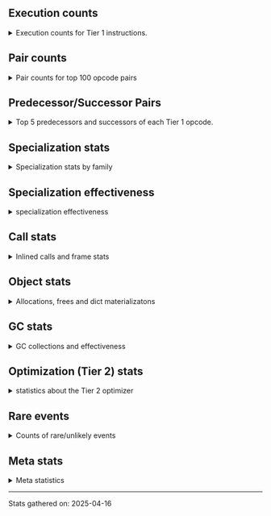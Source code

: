 ## Execution counts

<details>
<summary> Execution counts for Tier 1 instructions. </summary>


The "miss ratio" column shows the percentage of times the instruction
executed that it deoptimized. When this happens, the base unspecialized
instruction is not counted.

<table>
<thead>
<tr>
<th align="left">Name</th>
<th align="right">Base Count</th>
<th align="right">Head Count</th>
<th align="right">Change</th>
</tr>
</thead>
<tbody>
<tr>
<td align="left">CALL</td>
<td align="right">4,516</td>
<td align="right">15,762</td>
<td align="right">249.0%</td>
</tr>
<tr>
<td align="left">EXIT_INIT_CHECK</td>
<td align="right">55,859</td>
<td align="right">511</td>
<td align="right">-99.1%</td>
</tr>
<tr>
<td align="left">PUSH_NULL</td>
<td align="right">7,169,685</td>
<td align="right">1,356,007</td>
<td align="right">-81.1%</td>
</tr>
<tr>
<td align="left">BINARY_OP_SUBTRACT_FLOAT</td>
<td align="right">496,449</td>
<td align="right">282,602</td>
<td align="right">-43.1%</td>
</tr>
<tr>
<td align="left">BINARY_OP_EXTEND</td>
<td align="right">6,901,144</td>
<td align="right">3,977,504</td>
<td align="right">-42.4%</td>
</tr>
<tr>
<td align="left">TO_BOOL_INT</td>
<td align="right">5,059,368</td>
<td align="right">2,920,796</td>
<td align="right">-42.3%</td>
</tr>
<tr>
<td align="left">TO_BOOL_LIST</td>
<td align="right">1,013,918</td>
<td align="right">586,209</td>
<td align="right">-42.2%</td>
</tr>
<tr>
<td align="left">LOAD_SUPER_ATTR_METHOD</td>
<td align="right">1,860,670</td>
<td align="right">1,076,536</td>
<td align="right">-42.1%</td>
</tr>
<tr>
<td align="left">CALL_ISINSTANCE</td>
<td align="right">1,190,218</td>
<td align="right">691,219</td>
<td align="right">-41.9%</td>
</tr>
<tr>
<td align="left">UNARY_INVERT</td>
<td align="right">1,534,674</td>
<td align="right">893,099</td>
<td align="right">-41.8%</td>
</tr>
<tr>
<td align="left">LIST_EXTEND</td>
<td align="right">341,517</td>
<td align="right">198,971</td>
<td align="right">-41.7%</td>
</tr>
<tr>
<td align="left">COPY_FREE_VARS</td>
<td align="right">1,888,916</td>
<td align="right">1,104,782</td>
<td align="right">-41.5%</td>
</tr>
<tr>
<td align="left">BUILD_LIST</td>
<td align="right">1,731,820</td>
<td align="right">1,018,989</td>
<td align="right">-41.2%</td>
</tr>
<tr>
<td align="left">LOAD_ATTR_NONDESCRIPTOR_WITH_VALUES</td>
<td align="right">1,560,768</td>
<td align="right">919,193</td>
<td align="right">-41.1%</td>
</tr>
<tr>
<td align="left">JUMP_FORWARD</td>
<td align="right">1,749,119</td>
<td align="right">1,035,850</td>
<td align="right">-40.8%</td>
</tr>
<tr>
<td align="left">BINARY_OP_SUBSCR_LIST_INT</td>
<td align="right">349,830</td>
<td align="right">207,284</td>
<td align="right">-40.7%</td>
</tr>
<tr>
<td align="left">LOAD_DEREF</td>
<td align="right">1,926,733</td>
<td align="right">1,142,599</td>
<td align="right">-40.7%</td>
</tr>
<tr>
<td align="left">LOAD_FAST_LOAD_FAST</td>
<td align="right">1,819,583</td>
<td align="right">2,549,645</td>
<td align="right">40.1%</td>
</tr>
<tr>
<td align="left">COMPARE_OP</td>
<td align="right">552,468</td>
<td align="right">335,878</td>
<td align="right">-39.2%</td>
</tr>
<tr>
<td align="left">LOAD_ATTR_PROPERTY</td>
<td align="right">727,574</td>
<td align="right">442,443</td>
<td align="right">-39.2%</td>
</tr>
<tr>
<td align="left">LOAD_FAST_AND_CLEAR</td>
<td align="right">546,351</td>
<td align="right">332,502</td>
<td align="right">-39.1%</td>
</tr>
<tr>
<td align="left">IMPORT_FROM</td>
<td align="right">364,928</td>
<td align="right">222,354</td>
<td align="right">-39.1%</td>
</tr>
<tr>
<td align="left">IMPORT_NAME</td>
<td align="right">365,248</td>
<td align="right">222,674</td>
<td align="right">-39.0%</td>
</tr>
<tr>
<td align="left">BINARY_OP_ADD_FLOAT</td>
<td align="right">185,418</td>
<td align="right">113,248</td>
<td align="right">-38.9%</td>
</tr>
<tr>
<td align="left">FOR_ITER_RANGE</td>
<td align="right">550,703</td>
<td align="right">336,882</td>
<td align="right">-38.8%</td>
</tr>
<tr>
<td align="left">CALL_LIST_APPEND</td>
<td align="right">192,422</td>
<td align="right">121,134</td>
<td align="right">-37.0%</td>
</tr>
<tr>
<td align="left">LIST_APPEND</td>
<td align="right">578,760</td>
<td align="right">364,896</td>
<td align="right">-37.0%</td>
</tr>
<tr>
<td align="left">CALL_BOUND_METHOD_GENERAL</td>
<td align="right">206,937</td>
<td align="right">131,302</td>
<td align="right">-36.5%</td>
</tr>
<tr>
<td align="left">LOAD_ATTR_METHOD_WITH_VALUES</td>
<td align="right">7,940,647</td>
<td align="right">5,088,744</td>
<td align="right">-35.9%</td>
</tr>
<tr>
<td align="left">LOAD_FAST</td>
<td align="right">9,441,209</td>
<td align="right">6,054,859</td>
<td align="right">-35.9%</td>
</tr>
<tr>
<td align="left">LOAD_ATTR</td>
<td align="right">8,606,099</td>
<td align="right">5,540,194</td>
<td align="right">-35.6%</td>
</tr>
<tr>
<td align="left">CALL_KW_PY</td>
<td align="right">201,010</td>
<td align="right">129,737</td>
<td align="right">-35.5%</td>
</tr>
<tr>
<td align="left">UNARY_NOT</td>
<td align="right">203,509</td>
<td align="right">132,253</td>
<td align="right">-35.0%</td>
</tr>
<tr>
<td align="left">CALL_METHOD_DESCRIPTOR_FAST</td>
<td align="right">2,260,911</td>
<td align="right">1,476,945</td>
<td align="right">-34.7%</td>
</tr>
<tr>
<td align="left">CALL_PY_EXACT_ARGS</td>
<td align="right">12,203,070</td>
<td align="right">7,996,104</td>
<td align="right">-34.5%</td>
</tr>
<tr>
<td align="left">LOAD_GLOBAL_MODULE</td>
<td align="right">16,060,309</td>
<td align="right">10,571,015</td>
<td align="right">-34.2%</td>
</tr>
<tr>
<td align="left">POP_ITER</td>
<td align="right">2,358,235</td>
<td align="right">1,574,131</td>
<td align="right">-33.2%</td>
</tr>
<tr>
<td align="left">POP_JUMP_IF_FALSE</td>
<td align="right">14,798,162</td>
<td align="right">10,020,401</td>
<td align="right">-32.3%</td>
</tr>
<tr>
<td align="left">LOAD_GLOBAL_BUILTIN</td>
<td align="right">7,532,811</td>
<td align="right">5,108,874</td>
<td align="right">-32.2%</td>
</tr>
<tr>
<td align="left">LOAD_FAST_BORROW</td>
<td align="right">77,459,891</td>
<td align="right">52,901,249</td>
<td align="right">-31.7%</td>
</tr>
<tr>
<td align="left">CONTAINS_OP_DICT</td>
<td align="right">1,590,214</td>
<td align="right">1,091,215</td>
<td align="right">-31.4%</td>
</tr>
<tr>
<td align="left">TO_BOOL_BOOL</td>
<td align="right">4,360,188</td>
<td align="right">3,004,838</td>
<td align="right">-31.1%</td>
</tr>
<tr>
<td align="left">LOAD_ATTR_MODULE</td>
<td align="right">3,464,339</td>
<td align="right">2,395,011</td>
<td align="right">-30.9%</td>
</tr>
<tr>
<td align="left">LOAD_SMALL_INT</td>
<td align="right">4,631,762</td>
<td align="right">3,205,221</td>
<td align="right">-30.8%</td>
</tr>
<tr>
<td align="left">STORE_SUBSCR_DICT</td>
<td align="right">1,651,983</td>
<td align="right">1,153,152</td>
<td align="right">-30.2%</td>
</tr>
<tr>
<td align="left">POP_JUMP_IF_NOT_NONE</td>
<td align="right">4,022,711</td>
<td align="right">2,810,618</td>
<td align="right">-30.1%</td>
</tr>
<tr>
<td align="left">STORE_ATTR_INSTANCE_VALUE</td>
<td align="right">4,796,817</td>
<td align="right">3,371,139</td>
<td align="right">-29.7%</td>
</tr>
<tr>
<td align="left">GET_ITER</td>
<td align="right">3,152,164</td>
<td align="right">2,225,499</td>
<td align="right">-29.4%</td>
</tr>
<tr>
<td align="left">CALL_BUILTIN_CLASS</td>
<td align="right">1,483,293</td>
<td align="right">1,055,610</td>
<td align="right">-28.8%</td>
</tr>
<tr>
<td align="left">POP_JUMP_IF_TRUE</td>
<td align="right">2,761,078</td>
<td align="right">1,976,351</td>
<td align="right">-28.4%</td>
</tr>
<tr>
<td align="left">CALL_PY_GENERAL</td>
<td align="right">3,545,550</td>
<td align="right">2,547,320</td>
<td align="right">-28.2%</td>
</tr>
<tr>
<td align="left">RETURN_VALUE</td>
<td align="right">25,248,601</td>
<td align="right">18,348,554</td>
<td align="right">-27.3%</td>
</tr>
<tr>
<td align="left">COMPARE_OP_INT</td>
<td align="right">3,179,857</td>
<td align="right">2,323,826</td>
<td align="right">-26.9%</td>
</tr>
<tr>
<td align="left">CALL_NON_PY_GENERAL</td>
<td align="right">8,627,809</td>
<td align="right">6,345,270</td>
<td align="right">-26.5%</td>
</tr>
<tr>
<td align="left">LOAD_FAST_BORROW_LOAD_FAST_BORROW</td>
<td align="right">11,660,584</td>
<td align="right">8,646,678</td>
<td align="right">-25.8%</td>
</tr>
<tr>
<td align="left">CALL_BUILTIN_FAST</td>
<td align="right">834,252</td>
<td align="right">620,378</td>
<td align="right">-25.6%</td>
</tr>
<tr>
<td align="left">SWAP</td>
<td align="right">6,284,025</td>
<td align="right">4,715,776</td>
<td align="right">-25.0%</td>
</tr>
<tr>
<td align="left">LOAD_CONST_IMMORTAL</td>
<td align="right">15,867,478</td>
<td align="right">11,944,845</td>
<td align="right">-24.7%</td>
</tr>
<tr>
<td align="left">STORE_FAST</td>
<td align="right">25,731,769</td>
<td align="right">19,813,476</td>
<td align="right">-23.0%</td>
</tr>
<tr>
<td align="left">LOAD_FAST_CHECK</td>
<td align="right">931,313</td>
<td align="right">717,453</td>
<td align="right">-23.0%</td>
</tr>
<tr>
<td align="left">NOP</td>
<td align="right">9,109,273</td>
<td align="right">7,041,035</td>
<td align="right">-22.7%</td>
</tr>
<tr>
<td align="left">RESUME_CHECK</td>
<td align="right">30,264,806</td>
<td align="right">23,420,089</td>
<td align="right">-22.6%</td>
</tr>
<tr>
<td align="left">CALL_METHOD_DESCRIPTOR_NOARGS</td>
<td align="right">1,279,643</td>
<td align="right">993,765</td>
<td align="right">-22.3%</td>
</tr>
<tr>
<td align="left">LOAD_CONST_MORTAL</td>
<td align="right">975,045</td>
<td align="right">761,167</td>
<td align="right">-21.9%</td>
</tr>
<tr>
<td align="left">CALL_LEN</td>
<td align="right">327,835</td>
<td align="right">256,533</td>
<td align="right">-21.7%</td>
</tr>
<tr>
<td align="left">LOAD_ATTR_METHOD_NO_DICT</td>
<td align="right">5,432,622</td>
<td align="right">4,289,876</td>
<td align="right">-21.0%</td>
</tr>
<tr>
<td align="left">POP_JUMP_IF_NONE</td>
<td align="right">1,388,819</td>
<td align="right">1,103,646</td>
<td align="right">-20.5%</td>
</tr>
<tr>
<td align="left">POP_TOP</td>
<td align="right">19,201,391</td>
<td align="right">15,349,347</td>
<td align="right">-20.1%</td>
</tr>
<tr>
<td align="left">LOAD_ATTR_INSTANCE_VALUE</td>
<td align="right">19,196,787</td>
<td align="right">15,415,783</td>
<td align="right">-19.7%</td>
</tr>
<tr>
<td align="left">FOR_ITER_LIST</td>
<td align="right">8,248,364</td>
<td align="right">6,751,412</td>
<td align="right">-18.1%</td>
</tr>
<tr>
<td align="left">COPY</td>
<td align="right">7,859,397</td>
<td align="right">6,433,700</td>
<td align="right">-18.1%</td>
</tr>
<tr>
<td align="left">BUILD_MAP</td>
<td align="right">1,603,023</td>
<td align="right">1,317,888</td>
<td align="right">-17.8%</td>
</tr>
<tr>
<td align="left">CALL_BOUND_METHOD_EXACT_ARGS</td>
<td align="right">35,127</td>
<td align="right">28,903</td>
<td align="right">-17.7%</td>
</tr>
<tr>
<td align="left">LOAD_SPECIAL</td>
<td align="right">3,371,088</td>
<td align="right">2,800,792</td>
<td align="right">-16.9%</td>
</tr>
<tr>
<td align="left">BUILD_TUPLE</td>
<td align="right">3,547,875</td>
<td align="right">2,977,588</td>
<td align="right">-16.1%</td>
</tr>
<tr>
<td align="left">INTERPRETER_EXIT</td>
<td align="right">8,212,722</td>
<td align="right">7,095,678</td>
<td align="right">-13.6%</td>
</tr>
<tr>
<td align="left">UNPACK_SEQUENCE_TWO_TUPLE</td>
<td align="right">1,225,269</td>
<td align="right">1,082,693</td>
<td align="right">-11.6%</td>
</tr>
<tr>
<td align="left">TO_BOOL</td>
<td align="right">691,095</td>
<td align="right">619,388</td>
<td align="right">-10.4%</td>
</tr>
<tr>
<td align="left">JUMP_BACKWARD</td>
<td align="right">98</td>
<td align="right">106</td>
<td align="right">8.2%</td>
</tr>
<tr>
<td align="left">JUMP_BACKWARD_NO_JIT</td>
<td align="right">13,964,440</td>
<td align="right">12,966,382</td>
<td align="right">-7.1%</td>
</tr>
<tr>
<td align="left">COMPARE_OP_STR</td>
<td align="right">1,080,062</td>
<td align="right">1,008,789</td>
<td align="right">-6.6%</td>
</tr>
<tr>
<td align="left">JUMP_BACKWARD_NO_INTERRUPT</td>
<td align="right">5,120</td>
<td align="right">4,876</td>
<td align="right">-4.8%</td>
</tr>
<tr>
<td align="left">STORE_FAST_STORE_FAST</td>
<td align="right">3,317,374</td>
<td align="right">3,174,798</td>
<td align="right">-4.3%</td>
</tr>
<tr>
<td align="left">RESUME</td>
<td align="right">449</td>
<td align="right">467</td>
<td align="right">4.0%</td>
</tr>
<tr>
<td align="left">TO_BOOL_ALWAYS_TRUE</td>
<td align="right">358</td>
<td align="right">349</td>
<td align="right">-2.5%</td>
</tr>
<tr>
<td align="left">CHECK_EXC_MATCH</td>
<td align="right">13,517</td>
<td align="right">13,274</td>
<td align="right">-1.8%</td>
</tr>
<tr>
<td align="left">CALL_ALLOC_AND_ENTER_INIT</td>
<td align="right">55,863</td>
<td align="right">56,841</td>
<td align="right">1.8%</td>
</tr>
<tr>
<td align="left">LOAD_CONST</td>
<td align="right">1,562</td>
<td align="right">1,588</td>
<td align="right">1.7%</td>
</tr>
<tr>
<td align="left">POP_EXCEPT</td>
<td align="right">17,740</td>
<td align="right">17,497</td>
<td align="right">-1.4%</td>
</tr>
<tr>
<td align="left">PUSH_EXC_INFO</td>
<td align="right">17,740</td>
<td align="right">17,497</td>
<td align="right">-1.4%</td>
</tr>
<tr>
<td align="left">BINARY_OP_SUBTRACT_INT</td>
<td align="right">102,457</td>
<td align="right">102,183</td>
<td align="right">-0.3%</td>
</tr>
<tr>
<td align="left">LOAD_GLOBAL</td>
<td align="right">3,208</td>
<td align="right">3,212</td>
<td align="right">0.1%</td>
</tr>
<tr>
<td align="left">CALL_METHOD_DESCRIPTOR_O</td>
<td align="right">604,639</td>
<td align="right">604,114</td>
<td align="right">-0.1%</td>
</tr>
<tr>
<td align="left">LOAD_ATTR_METHOD_LAZY_DICT</td>
<td align="right">97,396</td>
<td align="right">97,336</td>
<td align="right">-0.1%</td>
</tr>
<tr>
<td align="left">BINARY_OP</td>
<td align="right">516,712</td>
<td align="right">516,462</td>
<td align="right">-0.0%</td>
</tr>
<tr>
<td align="left">STORE_SUBSCR</td>
<td align="right">21,462</td>
<td align="right">21,468</td>
<td align="right">0.0%</td>
</tr>
<tr>
<td align="left">IS_OP</td>
<td align="right">34,050</td>
<td align="right">34,045</td>
<td align="right">-0.0%</td>
</tr>
<tr>
<td align="left">STORE_ATTR</td>
<td align="right">81,667</td>
<td align="right">81,673</td>
<td align="right">0.0%</td>
</tr>
<tr>
<td align="left">CALL_BUILTIN_FAST_WITH_KEYWORDS</td>
<td align="right">928,825</td>
<td align="right">928,780</td>
<td align="right">-0.0%</td>
</tr>
<tr>
<td align="left">TO_BOOL_NONE</td>
<td align="right">191,023</td>
<td align="right">191,018</td>
<td align="right">-0.0%</td>
</tr>
<tr>
<td align="left">UNPACK_SEQUENCE_TUPLE</td>
<td align="right">857,678</td>
<td align="right">857,663</td>
<td align="right">-0.0%</td>
</tr>
<tr>
<td align="left">CALL_FUNCTION_EX</td>
<td align="right">1,818,703</td>
<td align="right">1,818,690</td>
<td align="right">-0.0%</td>
</tr>
<tr>
<td align="left">BINARY_OP_ADD_INT</td>
<td align="right">856,263</td>
<td align="right">856,260</td>
<td align="right">-0.0%</td>
</tr>
<tr>
<td align="left">FOR_ITER</td>
<td align="right">940,658</td>
<td align="right">940,657</td>
<td align="right">-0.0%</td>
</tr>
<tr>
<td align="left">YIELD_VALUE</td>
<td align="right">5,068,280</td>
<td align="right">5,068,280</td>
<td align="right">0.0%</td>
</tr>
<tr>
<td align="left">STORE_FAST_LOAD_FAST</td>
<td align="right">4,724,457</td>
<td align="right">4,724,457</td>
<td align="right">0.0%</td>
</tr>
<tr>
<td align="left">FOR_ITER_GEN</td>
<td align="right">4,653,742</td>
<td align="right">4,653,742</td>
<td align="right">0.0%</td>
</tr>
<tr>
<td align="left">DICT_MERGE</td>
<td align="right">462,683</td>
<td align="right">462,683</td>
<td align="right">0.0%</td>
</tr>
<tr>
<td align="left">CALL_TUPLE_1</td>
<td align="right">426,671</td>
<td align="right">426,671</td>
<td align="right">0.0%</td>
</tr>
<tr>
<td align="left">MAKE_CELL</td>
<td align="right">105,140</td>
<td align="right">105,140</td>
<td align="right">0.0%</td>
</tr>
<tr>
<td align="left">STORE_DEREF</td>
<td align="right">105,110</td>
<td align="right">105,110</td>
<td align="right">0.0%</td>
</tr>
<tr>
<td align="left">CALL_BUILTIN_O</td>
<td align="right">87,313</td>
<td align="right">87,313</td>
<td align="right">0.0%</td>
</tr>
<tr>
<td align="left">BINARY_OP_SUBSCR_DICT</td>
<td align="right">84,720</td>
<td align="right">84,720</td>
<td align="right">0.0%</td>
</tr>
<tr>
<td align="left">CALL_KW_NON_PY</td>
<td align="right">77,356</td>
<td align="right">77,356</td>
<td align="right">0.0%</td>
</tr>
<tr>
<td align="left">CALL_METHOD_DESCRIPTOR_FAST_WITH_KEYWORDS</td>
<td align="right">72,425</td>
<td align="right">72,425</td>
<td align="right">0.0%</td>
</tr>
<tr>
<td align="left">BINARY_OP_MULTIPLY_FLOAT</td>
<td align="right">69,638</td>
<td align="right">69,638</td>
<td align="right">0.0%</td>
</tr>
<tr>
<td align="left">BINARY_OP_SUBSCR_STR_INT</td>
<td align="right">69,638</td>
<td align="right">69,638</td>
<td align="right">0.0%</td>
</tr>
<tr>
<td align="left">DELETE_SUBSCR</td>
<td align="right">67,588</td>
<td align="right">67,588</td>
<td align="right">0.0%</td>
</tr>
<tr>
<td align="left">DELETE_ATTR</td>
<td align="right">63,345</td>
<td align="right">63,345</td>
<td align="right">0.0%</td>
</tr>
<tr>
<td align="left">BINARY_OP_SUBSCR_TUPLE_INT</td>
<td align="right">44,010</td>
<td align="right">44,010</td>
<td align="right">0.0%</td>
</tr>
<tr>
<td align="left">MAKE_FUNCTION</td>
<td align="right">42,905</td>
<td align="right">42,905</td>
<td align="right">0.0%</td>
</tr>
<tr>
<td align="left">LOAD_ATTR_CLASS</td>
<td align="right">38,452</td>
<td align="right">38,452</td>
<td align="right">0.0%</td>
</tr>
<tr>
<td align="left">FORMAT_SIMPLE</td>
<td align="right">38,409</td>
<td align="right">38,409</td>
<td align="right">0.0%</td>
</tr>
<tr>
<td align="left">LOAD_ATTR_SLOT</td>
<td align="right">31,252</td>
<td align="right">31,252</td>
<td align="right">0.0%</td>
</tr>
<tr>
<td align="left">BUILD_STRING</td>
<td align="right">29,697</td>
<td align="right">29,697</td>
<td align="right">0.0%</td>
</tr>
<tr>
<td align="left">SET_FUNCTION_ATTRIBUTE</td>
<td align="right">29,557</td>
<td align="right">29,557</td>
<td align="right">0.0%</td>
</tr>
<tr>
<td align="left">LOAD_SUPER_ATTR_ATTR</td>
<td align="right">23,800</td>
<td align="right">23,800</td>
<td align="right">0.0%</td>
</tr>
<tr>
<td align="left">TO_BOOL_STR</td>
<td align="right">21,908</td>
<td align="right">21,908</td>
<td align="right">0.0%</td>
</tr>
<tr>
<td align="left">BINARY_OP_INPLACE_ADD_UNICODE</td>
<td align="right">20,988</td>
<td align="right">20,988</td>
<td align="right">0.0%</td>
</tr>
<tr>
<td align="left">FOR_ITER_TUPLE</td>
<td align="right">17,809</td>
<td align="right">17,809</td>
<td align="right">0.0%</td>
</tr>
<tr>
<td align="left">CONVERT_VALUE</td>
<td align="right">17,404</td>
<td align="right">17,404</td>
<td align="right">0.0%</td>
</tr>
<tr>
<td align="left">BINARY_SLICE</td>
<td align="right">14,139</td>
<td align="right">14,139</td>
<td align="right">0.0%</td>
</tr>
<tr>
<td align="left">RETURN_GENERATOR</td>
<td align="right">12,837</td>
<td align="right">12,837</td>
<td align="right">0.0%</td>
</tr>
<tr>
<td align="left">RERAISE</td>
<td align="right">12,672</td>
<td align="right">12,672</td>
<td align="right">0.0%</td>
</tr>
<tr>
<td align="left">STORE_ATTR_SLOT</td>
<td align="right">10,380</td>
<td align="right">10,380</td>
<td align="right">0.0%</td>
</tr>
<tr>
<td align="left">CALL_STR_1</td>
<td align="right">8,488</td>
<td align="right">8,488</td>
<td align="right">0.0%</td>
</tr>
<tr>
<td align="left">END_FOR</td>
<td align="right">8,446</td>
<td align="right">8,446</td>
<td align="right">0.0%</td>
</tr>
<tr>
<td align="left">RAISE_VARARGS</td>
<td align="right">4,227</td>
<td align="right">4,227</td>
<td align="right">0.0%</td>
</tr>
<tr>
<td align="left">WITH_EXCEPT_START</td>
<td align="right">4,223</td>
<td align="right">4,223</td>
<td align="right">0.0%</td>
</tr>
<tr>
<td align="left">STORE_NAME</td>
<td align="right">783</td>
<td align="right">783</td>
<td align="right">0.0%</td>
</tr>
<tr>
<td align="left">BINARY_OP_ADD_UNICODE</td>
<td align="right">491</td>
<td align="right">491</td>
<td align="right">0.0%</td>
</tr>
<tr>
<td align="left">CONTAINS_OP_SET</td>
<td align="right">391</td>
<td align="right">391</td>
<td align="right">0.0%</td>
</tr>
<tr>
<td align="left">CONTAINS_OP</td>
<td align="right">315</td>
<td align="right">315</td>
<td align="right">0.0%</td>
</tr>
<tr>
<td align="left">LOAD_NAME</td>
<td align="right">207</td>
<td align="right">207</td>
<td align="right">0.0%</td>
</tr>
<tr>
<td align="left">CALL_KW</td>
<td align="right">181</td>
<td align="right">181</td>
<td align="right">0.0%</td>
</tr>
<tr>
<td align="left">CALL_TYPE_1</td>
<td align="right">153</td>
<td align="right">153</td>
<td align="right">0.0%</td>
</tr>
<tr>
<td align="left">UNPACK_SEQUENCE</td>
<td align="right">149</td>
<td align="right">149</td>
<td align="right">0.0%</td>
</tr>
<tr>
<td align="left">EXTENDED_ARG</td>
<td align="right">129</td>
<td align="right">129</td>
<td align="right">0.0%</td>
</tr>
<tr>
<td align="left">DELETE_FAST</td>
<td align="right">128</td>
<td align="right">128</td>
<td align="right">0.0%</td>
</tr>
<tr>
<td align="left">LOAD_SUPER_ATTR</td>
<td align="right">68</td>
<td align="right">68</td>
<td align="right">0.0%</td>
</tr>
<tr>
<td align="left">LOAD_BUILD_CLASS</td>
<td align="right">42</td>
<td align="right">42</td>
<td align="right">0.0%</td>
</tr>
<tr>
<td align="left">LOAD_LOCALS</td>
<td align="right">38</td>
<td align="right">38</td>
<td align="right">0.0%</td>
</tr>
<tr>
<td align="left">COMPARE_OP_FLOAT</td>
<td align="right">27</td>
<td align="right">27</td>
<td align="right">0.0%</td>
</tr>
<tr>
<td align="left">CALL_INTRINSIC_1</td>
<td align="right">15</td>
<td align="right">15</td>
<td align="right">0.0%</td>
</tr>
<tr>
<td align="left">LOAD_ATTR_CLASS_WITH_METACLASS_CHECK</td>
<td align="right">12</td>
<td align="right">12</td>
<td align="right">0.0%</td>
</tr>
<tr>
<td align="left">STORE_GLOBAL</td>
<td align="right">4</td>
<td align="right">4</td>
<td align="right">0.0%</td>
</tr>
<tr>
<td align="left">BINARY_OP_SUBSCR_GETITEM</td>
<td align="right">3</td>
<td align="right">3</td>
<td align="right">0.0%</td>
</tr>
<tr>
<td align="left">BUILD_SET</td>
<td align="right">1</td>
<td align="right">1</td>
<td align="right">0.0%</td>
</tr>
<tr>
<td align="left">MAP_ADD</td>
<td align="right">1</td>
<td align="right">1</td>
<td align="right">0.0%</td>
</tr>
</tbody>
</table>


</details>

## Pair counts

<details>
<summary> Pair counts for top 100 opcode pairs </summary>


Pairs of specialized operations that deoptimize and are then followed by
the corresponding unspecialized instruction are not counted as pairs.

Not included in comparative output.


</details>

## Predecessor/Successor Pairs

<details>
<summary> Top 5 predecessors and successors of each Tier 1 opcode. </summary>


This does not include the unspecialized instructions that occur after a
specialized instruction deoptimizes.

Not included in comparative output.


</details>

## Specialization stats

<details>
<summary> Specialization stats by family </summary>

### BINARY_OP

<details>
<summary> specialization stats for BINARY_OP family </summary>

<table>
<thead>
<tr>
<th align="left">Kind</th>
<th align="right">Base Count</th>
<th align="right">Base Ratio</th>
<th align="right">Head Count</th>
<th align="right">Head Ratio</th>
<th align="right">Change</th>
</tr>
</thead>
<tbody>
<tr>
<td align="left">
miss
<details>
<summary>ⓘ</summary>

Specialized instructions that deopt.
</details>
</td>
<td align="right">218,564</td>
<td align="right">2.2%</td>
<td align="right">122,921</td>
<td align="right">1.9%</td>
<td align="right">-43.8%</td>
</tr>
<tr>
<td align="left">
hit
<details>
<summary>ⓘ</summary>

Specialized instructions that complete.
</details>
</td>
<td align="right">9,312,315</td>
<td align="right">92.7%</td>
<td align="right">5,912,932</td>
<td align="right">90.2%</td>
<td align="right">-36.5%</td>
</tr>
<tr>
<td align="left">
deferred
<details>
<summary>ⓘ</summary>

Lists the number of "deferred" (i.e. not specialized) instructions executed.
</details>
</td>
<td align="right">515,654</td>
<td align="right">5.1%</td>
<td align="right">515,408</td>
<td align="right">7.9%</td>
<td align="right">-0.0%</td>
</tr>
</tbody>
</table>

<table>
<thead>
<tr>
<th align="left">Success</th>
<th align="right">Base Count</th>
<th align="right">Base Ratio</th>
<th align="right">Head Count</th>
<th align="right">Head Ratio</th>
<th align="right">Change</th>
</tr>
</thead>
<tbody>
<tr>
<td align="left">Success</td>
<td align="right">4,383</td>
<td align="right">84.5%</td>
<td align="right">2,580</td>
<td align="right">76.5%</td>
<td align="right">-41.1%</td>
</tr>
<tr>
<td align="left">Failure</td>
<td align="right">801</td>
<td align="right">15.5%</td>
<td align="right">794</td>
<td align="right">23.5%</td>
<td align="right">-0.9%</td>
</tr>
</tbody>
</table>

<table>
<thead>
<tr>
<th align="left">Failure kind</th>
<th align="right">Base Count</th>
<th align="right">Base Ratio</th>
<th align="right">Head Count</th>
<th align="right">Head Ratio</th>
<th align="right">Change</th>
</tr>
</thead>
<tbody>
<tr>
<td align="left">subscr deque</td>
<td align="right">85</td>
<td align="right">10.6%</td>
<td align="right">81</td>
<td align="right">10.2%</td>
<td align="right">-4.7%</td>
</tr>
<tr>
<td align="left">remainder</td>
<td align="right">296</td>
<td align="right">37.0%</td>
<td align="right">293</td>
<td align="right">36.9%</td>
<td align="right">-1.0%</td>
</tr>
<tr>
<td align="left">add different types</td>
<td align="right">187</td>
<td align="right">23.3%</td>
<td align="right">187</td>
<td align="right">23.6%</td>
<td align="right">0.0%</td>
</tr>
<tr>
<td align="left">subscr</td>
<td align="right">164</td>
<td align="right">20.5%</td>
<td align="right">164</td>
<td align="right">20.7%</td>
<td align="right">0.0%</td>
</tr>
<tr>
<td align="left">add other</td>
<td align="right">66</td>
<td align="right">8.2%</td>
<td align="right">66</td>
<td align="right">8.3%</td>
<td align="right">0.0%</td>
</tr>
<tr>
<td align="left">and int</td>
<td align="right">2</td>
<td align="right">0.2%</td>
<td align="right">2</td>
<td align="right">0.3%</td>
<td align="right">0.0%</td>
</tr>
<tr>
<td align="left">subscr list slice</td>
<td align="right">1</td>
<td align="right">0.1%</td>
<td align="right">1</td>
<td align="right">0.1%</td>
<td align="right">0.0%</td>
</tr>
</tbody>
</table>


</details>

### BINARY_SLICE

<details>
<summary> specialization stats for BINARY_SLICE family </summary>

<table>
<thead>
<tr>
<th align="left">Kind</th>
<th align="right">Base Count</th>
<th align="right">Base Ratio</th>
<th align="right">Head Count</th>
<th align="right">Head Ratio</th>
<th align="right">Change</th>
</tr>
</thead>
<tbody>
<tr>
<td align="left">
deferred
<details>
<summary>ⓘ</summary>

Lists the number of "deferred" (i.e. not specialized) instructions executed.
</details>
</td>
<td align="right">14,139</td>
<td align="right">100.0%</td>
<td align="right">14,139</td>
<td align="right">100.0%</td>
<td align="right">0.0%</td>
</tr>
</tbody>
</table>


</details>

### CALL

<details>
<summary> specialization stats for CALL family </summary>

<table>
<thead>
<tr>
<th align="left">Kind</th>
<th align="right">Base Count</th>
<th align="right">Base Ratio</th>
<th align="right">Head Count</th>
<th align="right">Head Ratio</th>
<th align="right">Change</th>
</tr>
</thead>
<tbody>
<tr>
<td align="left">
miss
<details>
<summary>ⓘ</summary>

Specialized instructions that deopt.
</details>
</td>
<td align="right">787</td>
<td align="right">0.0%</td>
<td align="right">85,906</td>
<td align="right">0.6%</td>
<td align="right">10,815.6%</td>
</tr>
<tr>
<td align="left">
deferred
<details>
<summary>ⓘ</summary>

Lists the number of "deferred" (i.e. not specialized) instructions executed.
</details>
</td>
<td align="right">1,925</td>
<td align="right">0.0%</td>
<td align="right">96,686</td>
<td align="right">0.6%</td>
<td align="right">4,922.6%</td>
</tr>
<tr>
<td align="left">
hit
<details>
<summary>ⓘ</summary>

Specialized instructions that complete.
</details>
</td>
<td align="right">22,025,488</td>
<td align="right">100.0%</td>
<td align="right">15,339,522</td>
<td align="right">99.3%</td>
<td align="right">-30.4%</td>
</tr>
</tbody>
</table>

<table>
<thead>
<tr>
<th align="left">Success</th>
<th align="right">Base Count</th>
<th align="right">Base Ratio</th>
<th align="right">Head Count</th>
<th align="right">Head Ratio</th>
<th align="right">Change</th>
</tr>
</thead>
<tbody>
<tr>
<td align="left">Success</td>
<td align="right">3,378</td>
<td align="right">100.0%</td>
<td align="right">4,793</td>
<td align="right">96.2%</td>
<td align="right">41.9%</td>
</tr>
<tr>
<td align="left">Failure</td>
<td align="right">0</td>
<td align="right">0.0%</td>
<td align="right">189</td>
<td align="right">3.8%</td>
<td align="right">189 / 0 !!</td>
</tr>
</tbody>
</table>

<table>
<thead>
<tr>
<th align="left">Failure kind</th>
<th align="right">Base Count</th>
<th align="right">Base Ratio</th>
<th align="right">Head Count</th>
<th align="right">Head Ratio</th>
<th align="right">Change</th>
</tr>
</thead>
<tbody>
<tr>
<td align="left">bound method</td>
<td align="right"></td>
<td align="right"></td>
<td align="right">189</td>
<td align="right">100.0%</td>
<td align="right"></td>
</tr>
</tbody>
</table>


</details>

### CALL_KW

<details>
<summary> specialization stats for CALL_KW family </summary>

<table>
<thead>
<tr>
<th align="left">Kind</th>
<th align="right">Base Count</th>
<th align="right">Base Ratio</th>
<th align="right">Head Count</th>
<th align="right">Head Ratio</th>
<th align="right">Change</th>
</tr>
</thead>
<tbody>
<tr>
<td align="left">
deferred
<details>
<summary>ⓘ</summary>

Lists the number of "deferred" (i.e. not specialized) instructions executed.
</details>
</td>
<td align="right">42</td>
<td align="right">23.2%</td>
<td align="right">42</td>
<td align="right">23.2%</td>
<td align="right">0.0%</td>
</tr>
</tbody>
</table>

<table>
<thead>
<tr>
<th align="left">Success</th>
<th align="right">Base Count</th>
<th align="right">Base Ratio</th>
<th align="right">Head Count</th>
<th align="right">Head Ratio</th>
<th align="right">Change</th>
</tr>
</thead>
<tbody>
<tr>
<td align="left">Success</td>
<td align="right">139</td>
<td align="right">100.0%</td>
<td align="right">139</td>
<td align="right">100.0%</td>
<td align="right">0.0%</td>
</tr>
<tr>
<td align="left">Failure</td>
<td align="right">0</td>
<td align="right">0.0%</td>
<td align="right">0</td>
<td align="right">0.0%</td>
<td align="right"></td>
</tr>
</tbody>
</table>


</details>

### COMPARE_OP

<details>
<summary> specialization stats for COMPARE_OP family </summary>

<table>
<thead>
<tr>
<th align="left">Kind</th>
<th align="right">Base Count</th>
<th align="right">Base Ratio</th>
<th align="right">Head Count</th>
<th align="right">Head Ratio</th>
<th align="right">Change</th>
</tr>
</thead>
<tbody>
<tr>
<td align="left">
miss
<details>
<summary>ⓘ</summary>

Specialized instructions that deopt.
</details>
</td>
<td align="right">167,125</td>
<td align="right">3.5%</td>
<td align="right">95,832</td>
<td align="right">2.6%</td>
<td align="right">-42.7%</td>
</tr>
<tr>
<td align="left">
deferred
<details>
<summary>ⓘ</summary>

Lists the number of "deferred" (i.e. not specialized) instructions executed.
</details>
</td>
<td align="right">548,585</td>
<td align="right">11.4%</td>
<td align="right">333,391</td>
<td align="right">9.1%</td>
<td align="right">-39.2%</td>
</tr>
<tr>
<td align="left">
hit
<details>
<summary>ⓘ</summary>

Specialized instructions that complete.
</details>
</td>
<td align="right">4,092,821</td>
<td align="right">85.0%</td>
<td align="right">3,236,810</td>
<td align="right">88.2%</td>
<td align="right">-20.9%</td>
</tr>
</tbody>
</table>

<table>
<thead>
<tr>
<th align="left">Success</th>
<th align="right">Base Count</th>
<th align="right">Base Ratio</th>
<th align="right">Head Count</th>
<th align="right">Head Ratio</th>
<th align="right">Change</th>
</tr>
</thead>
<tbody>
<tr>
<td align="left">Success</td>
<td align="right">3,415</td>
<td align="right">48.6%</td>
<td align="right">2,072</td>
<td align="right">48.4%</td>
<td align="right">-39.3%</td>
</tr>
<tr>
<td align="left">Failure</td>
<td align="right">3,608</td>
<td align="right">51.4%</td>
<td align="right">2,210</td>
<td align="right">51.6%</td>
<td align="right">-38.7%</td>
</tr>
</tbody>
</table>

<table>
<thead>
<tr>
<th align="left">Failure kind</th>
<th align="right">Base Count</th>
<th align="right">Base Ratio</th>
<th align="right">Head Count</th>
<th align="right">Head Ratio</th>
<th align="right">Change</th>
</tr>
</thead>
<tbody>
<tr>
<td align="left">float long</td>
<td align="right">3,314</td>
<td align="right">91.9%</td>
<td align="right">1,919</td>
<td align="right">86.8%</td>
<td align="right">-42.1%</td>
</tr>
<tr>
<td align="left">different types</td>
<td align="right">155</td>
<td align="right">4.3%</td>
<td align="right">152</td>
<td align="right">6.9%</td>
<td align="right">-1.9%</td>
</tr>
<tr>
<td align="left">big int</td>
<td align="right">95</td>
<td align="right">2.6%</td>
<td align="right">95</td>
<td align="right">4.3%</td>
<td align="right">0.0%</td>
</tr>
<tr>
<td align="left">bytes</td>
<td align="right">44</td>
<td align="right">1.2%</td>
<td align="right">44</td>
<td align="right">2.0%</td>
<td align="right">0.0%</td>
</tr>
</tbody>
</table>


</details>

### CONTAINS_OP

<details>
<summary> specialization stats for CONTAINS_OP family </summary>

<table>
<thead>
<tr>
<th align="left">Kind</th>
<th align="right">Base Count</th>
<th align="right">Base Ratio</th>
<th align="right">Head Count</th>
<th align="right">Head Ratio</th>
<th align="right">Change</th>
</tr>
</thead>
<tbody>
<tr>
<td align="left">
hit
<details>
<summary>ⓘ</summary>

Specialized instructions that complete.
</details>
</td>
<td align="right">1,590,605</td>
<td align="right">100.0%</td>
<td align="right">1,091,606</td>
<td align="right">100.0%</td>
<td align="right">-31.4%</td>
</tr>
<tr>
<td align="left">
deferred
<details>
<summary>ⓘ</summary>

Lists the number of "deferred" (i.e. not specialized) instructions executed.
</details>
</td>
<td align="right">264</td>
<td align="right">0.0%</td>
<td align="right">264</td>
<td align="right">0.0%</td>
<td align="right">0.0%</td>
</tr>
</tbody>
</table>

<table>
<thead>
<tr>
<th align="left">Success</th>
<th align="right">Base Count</th>
<th align="right">Base Ratio</th>
<th align="right">Head Count</th>
<th align="right">Head Ratio</th>
<th align="right">Change</th>
</tr>
</thead>
<tbody>
<tr>
<td align="left">Success</td>
<td align="right">8</td>
<td align="right">15.7%</td>
<td align="right">8</td>
<td align="right">15.7%</td>
<td align="right">0.0%</td>
</tr>
<tr>
<td align="left">Failure</td>
<td align="right">43</td>
<td align="right">84.3%</td>
<td align="right">43</td>
<td align="right">84.3%</td>
<td align="right">0.0%</td>
</tr>
</tbody>
</table>

<table>
<thead>
<tr>
<th align="left">Failure kind</th>
<th align="right">Base Count</th>
<th align="right">Base Ratio</th>
<th align="right">Head Count</th>
<th align="right">Head Ratio</th>
<th align="right">Change</th>
</tr>
</thead>
<tbody>
<tr>
<td align="left">tuple</td>
<td align="right">43</td>
<td align="right">100.0%</td>
<td align="right">43</td>
<td align="right">100.0%</td>
<td align="right">0.0%</td>
</tr>
</tbody>
</table>


</details>

### FOR_ITER

<details>
<summary> specialization stats for FOR_ITER family </summary>

<table>
<thead>
<tr>
<th align="left">Kind</th>
<th align="right">Base Count</th>
<th align="right">Base Ratio</th>
<th align="right">Head Count</th>
<th align="right">Head Ratio</th>
<th align="right">Change</th>
</tr>
</thead>
<tbody>
<tr>
<td align="left">
hit
<details>
<summary>ⓘ</summary>

Specialized instructions that complete.
</details>
</td>
<td align="right">13,470,618</td>
<td align="right">93.5%</td>
<td align="right">11,759,845</td>
<td align="right">92.6%</td>
<td align="right">-12.7%</td>
</tr>
<tr>
<td align="left">
deferred
<details>
<summary>ⓘ</summary>

Lists the number of "deferred" (i.e. not specialized) instructions executed.
</details>
</td>
<td align="right">940,117</td>
<td align="right">6.5%</td>
<td align="right">940,117</td>
<td align="right">7.4%</td>
<td align="right">0.0%</td>
</tr>
</tbody>
</table>

<table>
<thead>
<tr>
<th align="left">Success</th>
<th align="right">Base Count</th>
<th align="right">Base Ratio</th>
<th align="right">Head Count</th>
<th align="right">Head Ratio</th>
<th align="right">Change</th>
</tr>
</thead>
<tbody>
<tr>
<td align="left">Success</td>
<td align="right">53</td>
<td align="right">9.8%</td>
<td align="right">52</td>
<td align="right">9.6%</td>
<td align="right">-1.9%</td>
</tr>
<tr>
<td align="left">Failure</td>
<td align="right">488</td>
<td align="right">90.2%</td>
<td align="right">488</td>
<td align="right">90.4%</td>
<td align="right">0.0%</td>
</tr>
</tbody>
</table>

<table>
<thead>
<tr>
<th align="left">Failure kind</th>
<th align="right">Base Count</th>
<th align="right">Base Ratio</th>
<th align="right">Head Count</th>
<th align="right">Head Ratio</th>
<th align="right">Change</th>
</tr>
</thead>
<tbody>
<tr>
<td align="left">other</td>
<td align="right">164</td>
<td align="right">33.6%</td>
<td align="right">164</td>
<td align="right">33.6%</td>
<td align="right">0.0%</td>
</tr>
<tr>
<td align="left">enumerate</td>
<td align="right">164</td>
<td align="right">33.6%</td>
<td align="right">164</td>
<td align="right">33.6%</td>
<td align="right">0.0%</td>
</tr>
<tr>
<td align="left">itertools</td>
<td align="right">77</td>
<td align="right">15.8%</td>
<td align="right">77</td>
<td align="right">15.8%</td>
<td align="right">0.0%</td>
</tr>
<tr>
<td align="left">callable</td>
<td align="right">70</td>
<td align="right">14.3%</td>
<td align="right">70</td>
<td align="right">14.3%</td>
<td align="right">0.0%</td>
</tr>
<tr>
<td align="left">dict items</td>
<td align="right">7</td>
<td align="right">1.4%</td>
<td align="right">7</td>
<td align="right">1.4%</td>
<td align="right">0.0%</td>
</tr>
<tr>
<td align="left">dict values</td>
<td align="right">3</td>
<td align="right">0.6%</td>
<td align="right">3</td>
<td align="right">0.6%</td>
<td align="right">0.0%</td>
</tr>
<tr>
<td align="left">set</td>
<td align="right">2</td>
<td align="right">0.4%</td>
<td align="right">2</td>
<td align="right">0.4%</td>
<td align="right">0.0%</td>
</tr>
<tr>
<td align="left">reversed list</td>
<td align="right">1</td>
<td align="right">0.2%</td>
<td align="right">1</td>
<td align="right">0.2%</td>
<td align="right">0.0%</td>
</tr>
</tbody>
</table>


</details>

### LOAD_ATTR

<details>
<summary> specialization stats for LOAD_ATTR family </summary>

<table>
<thead>
<tr>
<th align="left">Kind</th>
<th align="right">Base Count</th>
<th align="right">Base Ratio</th>
<th align="right">Head Count</th>
<th align="right">Head Ratio</th>
<th align="right">Change</th>
</tr>
</thead>
<tbody>
<tr>
<td align="left">
deferred
<details>
<summary>ⓘ</summary>

Lists the number of "deferred" (i.e. not specialized) instructions executed.
</details>
</td>
<td align="right">8,594,509</td>
<td align="right">18.2%</td>
<td align="right">5,529,302</td>
<td align="right">16.1%</td>
<td align="right">-35.7%</td>
</tr>
<tr>
<td align="left">
hit
<details>
<summary>ⓘ</summary>

Specialized instructions that complete.
</details>
</td>
<td align="right">38,091,924</td>
<td align="right">80.9%</td>
<td align="right">28,321,062</td>
<td align="right">82.7%</td>
<td align="right">-25.7%</td>
</tr>
<tr>
<td align="left">
miss
<details>
<summary>ⓘ</summary>

Specialized instructions that deopt.
</details>
</td>
<td align="right">397,925</td>
<td align="right">0.8%</td>
<td align="right">397,040</td>
<td align="right">1.2%</td>
<td align="right">-0.2%</td>
</tr>
<tr>
<td align="left">
deopt
<details>
<summary>ⓘ</summary>

Specialized instructions that deopt.
</details>
</td>
<td align="right">6</td>
<td align="right">0.0%</td>
<td align="right">6</td>
<td align="right">0.0%</td>
<td align="right">0.0%</td>
</tr>
</tbody>
</table>

<table>
<thead>
<tr>
<th align="left">Success</th>
<th align="right">Base Count</th>
<th align="right">Base Ratio</th>
<th align="right">Head Count</th>
<th align="right">Head Ratio</th>
<th align="right">Change</th>
</tr>
</thead>
<tbody>
<tr>
<td align="left">Failure</td>
<td align="right">7,034</td>
<td align="right">37.4%</td>
<td align="right">6,376</td>
<td align="right">35.3%</td>
<td align="right">-9.4%</td>
</tr>
<tr>
<td align="left">Success</td>
<td align="right">11,778</td>
<td align="right">62.6%</td>
<td align="right">11,707</td>
<td align="right">64.7%</td>
<td align="right">-0.6%</td>
</tr>
</tbody>
</table>

<table>
<thead>
<tr>
<th align="left">Failure kind</th>
<th align="right">Base Count</th>
<th align="right">Base Ratio</th>
<th align="right">Head Count</th>
<th align="right">Head Ratio</th>
<th align="right">Change</th>
</tr>
</thead>
<tbody>
<tr>
<td align="left">overriding descriptor</td>
<td align="right">1,678</td>
<td align="right">23.9%</td>
<td align="right">1,319</td>
<td align="right">20.7%</td>
<td align="right">-21.4%</td>
</tr>
<tr>
<td align="left">non overriding descriptor</td>
<td align="right">819</td>
<td align="right">11.6%</td>
<td align="right">783</td>
<td align="right">12.3%</td>
<td align="right">-4.4%</td>
</tr>
<tr>
<td align="left">method</td>
<td align="right">1,690</td>
<td align="right">24.0%</td>
<td align="right">1,624</td>
<td align="right">25.5%</td>
<td align="right">-3.9%</td>
</tr>
<tr>
<td align="left">overridden</td>
<td align="right">683</td>
<td align="right">9.7%</td>
<td align="right">682</td>
<td align="right">10.7%</td>
<td align="right">-0.1%</td>
</tr>
<tr>
<td align="left">non object slot</td>
<td align="right">460</td>
<td align="right">6.5%</td>
<td align="right">460</td>
<td align="right">7.2%</td>
<td align="right">0.0%</td>
</tr>
<tr>
<td align="left">mutable class</td>
<td align="right">71</td>
<td align="right">1.0%</td>
<td align="right">71</td>
<td align="right">1.1%</td>
<td align="right">0.0%</td>
</tr>
<tr>
<td align="left">class method obj</td>
<td align="right">68</td>
<td align="right">1.0%</td>
<td align="right">68</td>
<td align="right">1.1%</td>
<td align="right">0.0%</td>
</tr>
<tr>
<td align="left">not managed dict</td>
<td align="right">45</td>
<td align="right">0.6%</td>
<td align="right">45</td>
<td align="right">0.7%</td>
<td align="right">0.0%</td>
</tr>
<tr>
<td align="left">metaclass attribute</td>
<td align="right">23</td>
<td align="right">0.3%</td>
<td align="right">23</td>
<td align="right">0.4%</td>
<td align="right">0.0%</td>
</tr>
</tbody>
</table>


</details>

### LOAD_GLOBAL

<details>
<summary> specialization stats for LOAD_GLOBAL family </summary>

<table>
<thead>
<tr>
<th align="left">Kind</th>
<th align="right">Base Count</th>
<th align="right">Base Ratio</th>
<th align="right">Head Count</th>
<th align="right">Head Ratio</th>
<th align="right">Change</th>
</tr>
</thead>
<tbody>
<tr>
<td align="left">
hit
<details>
<summary>ⓘ</summary>

Specialized instructions that complete.
</details>
</td>
<td align="right">23,592,882</td>
<td align="right">100.0%</td>
<td align="right">15,679,651</td>
<td align="right">100.0%</td>
<td align="right">-33.5%</td>
</tr>
<tr>
<td align="left">
deferred
<details>
<summary>ⓘ</summary>

Lists the number of "deferred" (i.e. not specialized) instructions executed.
</details>
</td>
<td align="right">813</td>
<td align="right">0.0%</td>
<td align="right">831</td>
<td align="right">0.0%</td>
<td align="right">2.2%</td>
</tr>
<tr>
<td align="left">
deopt
<details>
<summary>ⓘ</summary>

Specialized instructions that deopt.
</details>
</td>
<td align="right">9</td>
<td align="right">0.0%</td>
<td align="right">9</td>
<td align="right">0.0%</td>
<td align="right">0.0%</td>
</tr>
<tr>
<td align="left">
miss
<details>
<summary>ⓘ</summary>

Specialized instructions that deopt.
</details>
</td>
<td align="right">238</td>
<td align="right">0.0%</td>
<td align="right">238</td>
<td align="right">0.0%</td>
<td align="right">0.0%</td>
</tr>
</tbody>
</table>

<table>
<thead>
<tr>
<th align="left">Success</th>
<th align="right">Base Count</th>
<th align="right">Base Ratio</th>
<th align="right">Head Count</th>
<th align="right">Head Ratio</th>
<th align="right">Change</th>
</tr>
</thead>
<tbody>
<tr>
<td align="left">Success</td>
<td align="right">2,401</td>
<td align="right">100.0%</td>
<td align="right">2,387</td>
<td align="right">100.0%</td>
<td align="right">-0.6%</td>
</tr>
<tr>
<td align="left">Failure</td>
<td align="right">0</td>
<td align="right">0.0%</td>
<td align="right">0</td>
<td align="right">0.0%</td>
<td align="right"></td>
</tr>
</tbody>
</table>


</details>

### LOAD_SUPER_ATTR

<details>
<summary> specialization stats for LOAD_SUPER_ATTR family </summary>

<table>
<thead>
<tr>
<th align="left">Kind</th>
<th align="right">Base Count</th>
<th align="right">Base Ratio</th>
<th align="right">Head Count</th>
<th align="right">Head Ratio</th>
<th align="right">Change</th>
</tr>
</thead>
<tbody>
<tr>
<td align="left">
hit
<details>
<summary>ⓘ</summary>

Specialized instructions that complete.
</details>
</td>
<td align="right">1,884,470</td>
<td align="right">100.0%</td>
<td align="right">1,100,336</td>
<td align="right">100.0%</td>
<td align="right">-41.6%</td>
</tr>
<tr>
<td align="left">
deferred
<details>
<summary>ⓘ</summary>

Lists the number of "deferred" (i.e. not specialized) instructions executed.
</details>
</td>
<td align="right">13</td>
<td align="right">0.0%</td>
<td align="right">13</td>
<td align="right">0.0%</td>
<td align="right">0.0%</td>
</tr>
</tbody>
</table>

<table>
<thead>
<tr>
<th align="left">Success</th>
<th align="right">Base Count</th>
<th align="right">Base Ratio</th>
<th align="right">Head Count</th>
<th align="right">Head Ratio</th>
<th align="right">Change</th>
</tr>
</thead>
<tbody>
<tr>
<td align="left">Success</td>
<td align="right">55</td>
<td align="right">100.0%</td>
<td align="right">55</td>
<td align="right">100.0%</td>
<td align="right">0.0%</td>
</tr>
<tr>
<td align="left">Failure</td>
<td align="right">0</td>
<td align="right">0.0%</td>
<td align="right">0</td>
<td align="right">0.0%</td>
<td align="right"></td>
</tr>
</tbody>
</table>


</details>

### STORE_ATTR

<details>
<summary> specialization stats for STORE_ATTR family </summary>

<table>
<thead>
<tr>
<th align="left">Kind</th>
<th align="right">Base Count</th>
<th align="right">Base Ratio</th>
<th align="right">Head Count</th>
<th align="right">Head Ratio</th>
<th align="right">Change</th>
</tr>
</thead>
<tbody>
<tr>
<td align="left">
hit
<details>
<summary>ⓘ</summary>

Specialized instructions that complete.
</details>
</td>
<td align="right">4,646,820</td>
<td align="right">95.0%</td>
<td align="right">3,221,142</td>
<td align="right">93.0%</td>
<td align="right">-30.7%</td>
</tr>
<tr>
<td align="left">
deferred
<details>
<summary>ⓘ</summary>

Lists the number of "deferred" (i.e. not specialized) instructions executed.
</details>
</td>
<td align="right">79,938</td>
<td align="right">1.6%</td>
<td align="right">79,941</td>
<td align="right">2.3%</td>
<td align="right">0.0%</td>
</tr>
<tr>
<td align="left">
miss
<details>
<summary>ⓘ</summary>

Specialized instructions that deopt.
</details>
</td>
<td align="right">160,377</td>
<td align="right">3.3%</td>
<td align="right">160,377</td>
<td align="right">4.6%</td>
<td align="right">0.0%</td>
</tr>
</tbody>
</table>

<table>
<thead>
<tr>
<th align="left">Success</th>
<th align="right">Base Count</th>
<th align="right">Base Ratio</th>
<th align="right">Head Count</th>
<th align="right">Head Ratio</th>
<th align="right">Change</th>
</tr>
</thead>
<tbody>
<tr>
<td align="left">Success</td>
<td align="right">3,989</td>
<td align="right">84.3%</td>
<td align="right">3,992</td>
<td align="right">84.3%</td>
<td align="right">0.1%</td>
</tr>
<tr>
<td align="left">Failure</td>
<td align="right">744</td>
<td align="right">15.7%</td>
<td align="right">744</td>
<td align="right">15.7%</td>
<td align="right">0.0%</td>
</tr>
</tbody>
</table>

<table>
<thead>
<tr>
<th align="left">Failure kind</th>
<th align="right">Base Count</th>
<th align="right">Base Ratio</th>
<th align="right">Head Count</th>
<th align="right">Head Ratio</th>
<th align="right">Change</th>
</tr>
</thead>
<tbody>
<tr>
<td align="left">other</td>
<td align="right">812</td>
<td align="right">109.1%</td>
<td align="right">680</td>
<td align="right">91.4%</td>
<td align="right">-16.3%</td>
</tr>
<tr>
<td align="left">property</td>
<td align="right">344</td>
<td align="right">46.2%</td>
<td align="right">344</td>
<td align="right">46.2%</td>
<td align="right">0.0%</td>
</tr>
<tr>
<td align="left">class attr simple</td>
<td align="right">206</td>
<td align="right">27.7%</td>
<td align="right">206</td>
<td align="right">27.7%</td>
<td align="right">0.0%</td>
</tr>
<tr>
<td align="left">split dict</td>
<td align="right">44</td>
<td align="right">5.9%</td>
<td align="right">44</td>
<td align="right">5.9%</td>
<td align="right">0.0%</td>
</tr>
<tr>
<td align="left">not in keys</td>
<td align="right">11</td>
<td align="right">1.5%</td>
<td align="right">11</td>
<td align="right">1.5%</td>
<td align="right">0.0%</td>
</tr>
</tbody>
</table>


</details>

### STORE_SUBSCR

<details>
<summary> specialization stats for STORE_SUBSCR family </summary>

<table>
<thead>
<tr>
<th align="left">Kind</th>
<th align="right">Base Count</th>
<th align="right">Base Ratio</th>
<th align="right">Head Count</th>
<th align="right">Head Ratio</th>
<th align="right">Change</th>
</tr>
</thead>
<tbody>
<tr>
<td align="left">
hit
<details>
<summary>ⓘ</summary>

Specialized instructions that complete.
</details>
</td>
<td align="right">1,651,983</td>
<td align="right">98.7%</td>
<td align="right">1,153,152</td>
<td align="right">98.2%</td>
<td align="right">-30.2%</td>
</tr>
<tr>
<td align="left">
deferred
<details>
<summary>ⓘ</summary>

Lists the number of "deferred" (i.e. not specialized) instructions executed.
</details>
</td>
<td align="right">21,260</td>
<td align="right">1.3%</td>
<td align="right">21,263</td>
<td align="right">1.8%</td>
<td align="right">0.0%</td>
</tr>
</tbody>
</table>

<table>
<thead>
<tr>
<th align="left">Success</th>
<th align="right">Base Count</th>
<th align="right">Base Ratio</th>
<th align="right">Head Count</th>
<th align="right">Head Ratio</th>
<th align="right">Change</th>
</tr>
</thead>
<tbody>
<tr>
<td align="left">Success</td>
<td align="right">15</td>
<td align="right">7.4%</td>
<td align="right">18</td>
<td align="right">8.8%</td>
<td align="right">20.0%</td>
</tr>
<tr>
<td align="left">Failure</td>
<td align="right">187</td>
<td align="right">92.6%</td>
<td align="right">187</td>
<td align="right">91.2%</td>
<td align="right">0.0%</td>
</tr>
</tbody>
</table>

<table>
<thead>
<tr>
<th align="left">Failure kind</th>
<th align="right">Base Count</th>
<th align="right">Base Ratio</th>
<th align="right">Head Count</th>
<th align="right">Head Ratio</th>
<th align="right">Change</th>
</tr>
</thead>
<tbody>
<tr>
<td align="left">py simple</td>
<td align="right">119</td>
<td align="right">63.6%</td>
<td align="right">119</td>
<td align="right">63.6%</td>
<td align="right">0.0%</td>
</tr>
<tr>
<td align="left">other</td>
<td align="right">68</td>
<td align="right">36.4%</td>
<td align="right">68</td>
<td align="right">36.4%</td>
<td align="right">0.0%</td>
</tr>
</tbody>
</table>


</details>

### TO_BOOL

<details>
<summary> specialization stats for TO_BOOL family </summary>

<table>
<thead>
<tr>
<th align="left">Kind</th>
<th align="right">Base Count</th>
<th align="right">Base Ratio</th>
<th align="right">Head Count</th>
<th align="right">Head Ratio</th>
<th align="right">Change</th>
</tr>
</thead>
<tbody>
<tr>
<td align="left">
hit
<details>
<summary>ⓘ</summary>

Specialized instructions that complete.
</details>
</td>
<td align="right">10,646,377</td>
<td align="right">93.9%</td>
<td align="right">6,724,741</td>
<td align="right">91.6%</td>
<td align="right">-36.8%</td>
</tr>
<tr>
<td align="left">
deferred
<details>
<summary>ⓘ</summary>

Lists the number of "deferred" (i.e. not specialized) instructions executed.
</details>
</td>
<td align="right">689,751</td>
<td align="right">6.1%</td>
<td align="right">618,052</td>
<td align="right">8.4%</td>
<td align="right">-10.4%</td>
</tr>
<tr>
<td align="left">
miss
<details>
<summary>ⓘ</summary>

Specialized instructions that deopt.
</details>
</td>
<td align="right">28</td>
<td align="right">0.0%</td>
<td align="right">28</td>
<td align="right">0.0%</td>
<td align="right">0.0%</td>
</tr>
</tbody>
</table>

<table>
<thead>
<tr>
<th align="left">Success</th>
<th align="right">Base Count</th>
<th align="right">Base Ratio</th>
<th align="right">Head Count</th>
<th align="right">Head Ratio</th>
<th align="right">Change</th>
</tr>
</thead>
<tbody>
<tr>
<td align="left">Success</td>
<td align="right">464</td>
<td align="right">34.5%</td>
<td align="right">461</td>
<td align="right">34.5%</td>
<td align="right">-0.6%</td>
</tr>
<tr>
<td align="left">Failure</td>
<td align="right">880</td>
<td align="right">65.5%</td>
<td align="right">875</td>
<td align="right">65.5%</td>
<td align="right">-0.6%</td>
</tr>
</tbody>
</table>

<table>
<thead>
<tr>
<th align="left">Failure kind</th>
<th align="right">Base Count</th>
<th align="right">Base Ratio</th>
<th align="right">Head Count</th>
<th align="right">Head Ratio</th>
<th align="right">Change</th>
</tr>
</thead>
<tbody>
<tr>
<td align="left">mapping</td>
<td align="right">333</td>
<td align="right">37.8%</td>
<td align="right">329</td>
<td align="right">37.6%</td>
<td align="right">-1.2%</td>
</tr>
<tr>
<td align="left">sequence</td>
<td align="right">138</td>
<td align="right">15.7%</td>
<td align="right">137</td>
<td align="right">15.7%</td>
<td align="right">-0.7%</td>
</tr>
<tr>
<td align="left">tuple</td>
<td align="right">232</td>
<td align="right">26.4%</td>
<td align="right">232</td>
<td align="right">26.5%</td>
<td align="right">0.0%</td>
</tr>
<tr>
<td align="left">other</td>
<td align="right">111</td>
<td align="right">12.6%</td>
<td align="right">111</td>
<td align="right">12.7%</td>
<td align="right">0.0%</td>
</tr>
<tr>
<td align="left">memory view</td>
<td align="right">44</td>
<td align="right">5.0%</td>
<td align="right">44</td>
<td align="right">5.0%</td>
<td align="right">0.0%</td>
</tr>
<tr>
<td align="left">bytes</td>
<td align="right">22</td>
<td align="right">2.5%</td>
<td align="right">22</td>
<td align="right">2.5%</td>
<td align="right">0.0%</td>
</tr>
</tbody>
</table>


</details>

### UNPACK_SEQUENCE

<details>
<summary> specialization stats for UNPACK_SEQUENCE family </summary>

<table>
<thead>
<tr>
<th align="left">Kind</th>
<th align="right">Base Count</th>
<th align="right">Base Ratio</th>
<th align="right">Head Count</th>
<th align="right">Head Ratio</th>
<th align="right">Change</th>
</tr>
</thead>
<tbody>
<tr>
<td align="left">
hit
<details>
<summary>ⓘ</summary>

Specialized instructions that complete.
</details>
</td>
<td align="right">2,082,947</td>
<td align="right">100.0%</td>
<td align="right">1,940,356</td>
<td align="right">100.0%</td>
<td align="right">-6.8%</td>
</tr>
<tr>
<td align="left">
deferred
<details>
<summary>ⓘ</summary>

Lists the number of "deferred" (i.e. not specialized) instructions executed.
</details>
</td>
<td align="right">38</td>
<td align="right">0.0%</td>
<td align="right">38</td>
<td align="right">0.0%</td>
<td align="right">0.0%</td>
</tr>
</tbody>
</table>

<table>
<thead>
<tr>
<th align="left">Success</th>
<th align="right">Base Count</th>
<th align="right">Base Ratio</th>
<th align="right">Head Count</th>
<th align="right">Head Ratio</th>
<th align="right">Change</th>
</tr>
</thead>
<tbody>
<tr>
<td align="left">Success</td>
<td align="right">111</td>
<td align="right">100.0%</td>
<td align="right">111</td>
<td align="right">100.0%</td>
<td align="right">0.0%</td>
</tr>
<tr>
<td align="left">Failure</td>
<td align="right">0</td>
<td align="right">0.0%</td>
<td align="right">0</td>
<td align="right">0.0%</td>
<td align="right"></td>
</tr>
</tbody>
</table>


</details>


</details>

## Specialization effectiveness

<details>
<summary> specialization effectiveness </summary>


All entries are execution counts. Should add up to the total number of
Tier 1 instructions executed.

<table>
<thead>
<tr>
<th align="left">Instructions</th>
<th align="right">Base Count</th>
<th align="right">Base Ratio</th>
<th align="right">Head Count</th>
<th align="right">Head Ratio</th>
<th align="right">Change</th>
</tr>
</thead>
<tbody>
<tr>
<td align="left">
Not specialized
<details>
<summary>ⓘ</summary>

Instructions that could be specialized but aren't, e.g. `LOAD_ATTR`, `BINARY_SLICE`.
</details>
</td>
<td align="right">11,432,737</td>
<td align="right">2.3%</td>
<td align="right">8,089,546</td>
<td align="right">2.2%</td>
<td align="right">-29.2%</td>
</tr>
<tr>
<td align="left">
Basic
<details>
<summary>ⓘ</summary>

Instructions that are not and cannot be specialized, e.g. `LOAD_FAST`.
</details>
</td>
<td align="right">279,076,475</td>
<td align="right">56.1%</td>
<td align="right">203,586,238</td>
<td align="right">55.6%</td>
<td align="right">-27.1%</td>
</tr>
<tr>
<td align="left">
Specialized hits
<details>
<summary>ⓘ</summary>

Specialized instructions, e.g. `LOAD_ATTR_MODULE` that complete.
</details>
</td>
<td align="right">206,435,081</td>
<td align="right">41.5%</td>
<td align="right">153,597,635</td>
<td align="right">42.0%</td>
<td align="right">-25.6%</td>
</tr>
<tr>
<td align="left">
Specialized misses
<details>
<summary>ⓘ</summary>

Specialized instructions, e.g. `LOAD_ATTR_MODULE` that deopt.
</details>
</td>
<td align="right">945,045</td>
<td align="right">0.2%</td>
<td align="right">862,343</td>
<td align="right">0.2%</td>
<td align="right">-8.8%</td>
</tr>
</tbody>
</table>

### Deferred by instruction

<details>
<summary> Breakdown of deferred (not specialized) instruction counts by family </summary>

<table>
<thead>
<tr>
<th align="left">Name</th>
<th align="right">Base Count</th>
<th align="right">Base Ratio</th>
<th align="right">Head Count</th>
<th align="right">Head Ratio</th>
<th align="right">Change</th>
</tr>
</thead>
<tbody>
<tr>
<td align="left">CALL</td>
<td align="right">1,925</td>
<td align="right">0.0%</td>
<td align="right">96,686</td>
<td align="right">1.2%</td>
<td align="right">4,922.6%</td>
</tr>
<tr>
<td align="left">COMPARE_OP</td>
<td align="right">548,585</td>
<td align="right">4.8%</td>
<td align="right">333,391</td>
<td align="right">4.1%</td>
<td align="right">-39.2%</td>
</tr>
<tr>
<td align="left">LOAD_ATTR</td>
<td align="right">8,594,509</td>
<td align="right">75.3%</td>
<td align="right">5,529,302</td>
<td align="right">67.8%</td>
<td align="right">-35.7%</td>
</tr>
<tr>
<td align="left">TO_BOOL</td>
<td align="right">689,751</td>
<td align="right">6.0%</td>
<td align="right">618,052</td>
<td align="right">7.6%</td>
<td align="right">-10.4%</td>
</tr>
<tr>
<td align="left">LOAD_GLOBAL</td>
<td align="right">813</td>
<td align="right">0.0%</td>
<td align="right">831</td>
<td align="right">0.0%</td>
<td align="right">2.2%</td>
</tr>
<tr>
<td align="left">BINARY_OP</td>
<td align="right">515,654</td>
<td align="right">4.5%</td>
<td align="right">515,408</td>
<td align="right">6.3%</td>
<td align="right">-0.0%</td>
</tr>
<tr>
<td align="left">STORE_SUBSCR</td>
<td align="right">21,260</td>
<td align="right">0.2%</td>
<td align="right">21,263</td>
<td align="right">0.3%</td>
<td align="right">0.0%</td>
</tr>
<tr>
<td align="left">STORE_ATTR</td>
<td align="right">79,938</td>
<td align="right">0.7%</td>
<td align="right">79,941</td>
<td align="right">1.0%</td>
<td align="right">0.0%</td>
</tr>
<tr>
<td align="left">FOR_ITER</td>
<td align="right">940,117</td>
<td align="right">8.2%</td>
<td align="right">940,117</td>
<td align="right">11.5%</td>
<td align="right">0.0%</td>
</tr>
<tr>
<td align="left">BINARY_SLICE</td>
<td align="right">14,139</td>
<td align="right">0.1%</td>
<td align="right">14,139</td>
<td align="right">0.2%</td>
<td align="right">0.0%</td>
</tr>
</tbody>
</table>


</details>

### Misses by instruction

<details>
<summary> Breakdown of misses (specialized deopts) instruction counts by family </summary>

<table>
<thead>
<tr>
<th align="left">Name</th>
<th align="right">Base Count</th>
<th align="right">Base Ratio</th>
<th align="right">Head Count</th>
<th align="right">Head Ratio</th>
<th align="right">Change</th>
</tr>
</thead>
<tbody>
<tr>
<td align="left">BINARY_OP_EXTEND</td>
<td align="right">109,280</td>
<td align="right">11.6%</td>
<td align="right">61,447</td>
<td align="right">7.1%</td>
<td align="right">-43.8%</td>
</tr>
<tr>
<td align="left">BINARY_OP_ADD_FLOAT</td>
<td align="right">109,284</td>
<td align="right">11.6%</td>
<td align="right">61,474</td>
<td align="right">7.1%</td>
<td align="right">-43.7%</td>
</tr>
<tr>
<td align="left">COMPARE_OP_INT</td>
<td align="right">167,124</td>
<td align="right">17.7%</td>
<td align="right">95,831</td>
<td align="right">11.1%</td>
<td align="right">-42.7%</td>
</tr>
<tr>
<td align="left">LOAD_ATTR_INSTANCE_VALUE</td>
<td align="right">338,184</td>
<td align="right">35.8%</td>
<td align="right">337,301</td>
<td align="right">39.1%</td>
<td align="right">-0.3%</td>
</tr>
<tr>
<td align="left">LOAD_ATTR_METHOD_WITH_VALUES</td>
<td align="right">49,697</td>
<td align="right">5.3%</td>
<td align="right">49,695</td>
<td align="right">5.8%</td>
<td align="right">-0.0%</td>
</tr>
<tr>
<td align="left">STORE_ATTR_INSTANCE_VALUE</td>
<td align="right">160,377</td>
<td align="right">17.0%</td>
<td align="right">160,377</td>
<td align="right">18.6%</td>
<td align="right">0.0%</td>
</tr>
<tr>
<td align="left">LOAD_ATTR_PROPERTY</td>
<td align="right">9,895</td>
<td align="right">1.0%</td>
<td align="right">9,895</td>
<td align="right">1.1%</td>
<td align="right">0.0%</td>
</tr>
<tr>
<td align="left">CALL_METHOD_DESCRIPTOR_NOARGS</td>
<td align="right">397</td>
<td align="right">0.0%</td>
<td align="right">397</td>
<td align="right">0.0%</td>
<td align="right">0.0%</td>
</tr>
<tr>
<td align="left">CALL_METHOD_DESCRIPTOR_O</td>
<td align="right">275</td>
<td align="right">0.0%</td>
<td align="right"></td>
<td align="right"></td>
<td align="right"></td>
</tr>
<tr>
<td align="left">LOAD_GLOBAL_BUILTIN</td>
<td align="right">152</td>
<td align="right">0.0%</td>
<td align="right"></td>
<td align="right"></td>
<td align="right"></td>
</tr>
<tr>
<td align="left">CALL_ALLOC_AND_ENTER_INIT</td>
<td align="right"></td>
<td align="right"></td>
<td align="right">56,330</td>
<td align="right">6.5%</td>
<td align="right"></td>
</tr>
<tr>
<td align="left">CALL_BOUND_METHOD_EXACT_ARGS</td>
<td align="right"></td>
<td align="right"></td>
<td align="right">28,851</td>
<td align="right">3.3%</td>
<td align="right"></td>
</tr>
</tbody>
</table>


</details>


</details>

## Call stats

<details>
<summary> Inlined calls and frame stats </summary>


This shows what fraction of calls to Python functions are inlined (i.e.
not having a call at the C level) and for those that are not, where the
call comes from.  The various categories overlap.

Also includes the count of frame objects created.

<table>
<thead>
<tr>
<th align="left"></th>
<th align="right">Base Count</th>
<th align="right">Base Ratio</th>
<th align="right">Head Count</th>
<th align="right">Head Ratio</th>
<th align="right">Change</th>
</tr>
</thead>
<tbody>
<tr>
<td align="left">Calls via PyEval_EvalFrame (api)</td>
<td align="right">468,239</td>
<td align="right">1.5%</td>
<td align="right">325,667</td>
<td align="right">1.4%</td>
<td align="right">-30.4%</td>
</tr>
<tr>
<td align="left">Frames pushed</td>
<td align="right">25,252,834</td>
<td align="right">83.4%</td>
<td align="right">18,352,787</td>
<td align="right">78.3%</td>
<td align="right">-27.3%</td>
</tr>
<tr>
<td align="left">Calls to Python functions inlined</td>
<td align="right">22,061,012</td>
<td align="right">72.9%</td>
<td align="right">16,333,357</td>
<td align="right">69.7%</td>
<td align="right">-26.0%</td>
</tr>
<tr>
<td align="left">Calls via PyEval_EvalFrame (function vectorcall)</td>
<td align="right">7,789,647</td>
<td align="right">25.7%</td>
<td align="right">6,672,603</td>
<td align="right">28.5%</td>
<td align="right">-14.3%</td>
</tr>
<tr>
<td align="left">Calls via PyEval_EvalFrame (vector)</td>
<td align="right">7,789,705</td>
<td align="right">25.7%</td>
<td align="right">6,672,661</td>
<td align="right">28.5%</td>
<td align="right">-14.3%</td>
</tr>
<tr>
<td align="left">Calls to PyEval_EvalDefault</td>
<td align="right">8,217,080</td>
<td align="right">27.1%</td>
<td align="right">7,100,036</td>
<td align="right">30.3%</td>
<td align="right">-13.6%</td>
</tr>
<tr>
<td align="left">Calls via PyEval_EvalFrame (total)</td>
<td align="right">8,217,080</td>
<td align="right">27.1%</td>
<td align="right">7,100,036</td>
<td align="right">30.3%</td>
<td align="right">-13.6%</td>
</tr>
<tr>
<td align="left">Frame objects created</td>
<td align="right">17,754</td>
<td align="right">0.1%</td>
<td align="right">17,511</td>
<td align="right">0.1%</td>
<td align="right">-1.4%</td>
</tr>
<tr>
<td align="left">Calls via PyEval_EvalFrame (generator)</td>
<td align="right">427,375</td>
<td align="right">1.4%</td>
<td align="right">427,375</td>
<td align="right">1.8%</td>
<td align="right">0.0%</td>
</tr>
<tr>
<td align="left">Calls via PyEval_EvalFrame (legacy)</td>
<td align="right">16</td>
<td align="right">0.0%</td>
<td align="right">16</td>
<td align="right">0.0%</td>
<td align="right">0.0%</td>
</tr>
<tr>
<td align="left">Calls via PyEval_EvalFrame (build class)</td>
<td align="right">42</td>
<td align="right">0.0%</td>
<td align="right">42</td>
<td align="right">0.0%</td>
<td align="right">0.0%</td>
</tr>
<tr>
<td align="left">Calls via PyEval_EvalFrame (slot)</td>
<td align="right">456,471</td>
<td align="right">1.5%</td>
<td align="right">456,471</td>
<td align="right">1.9%</td>
<td align="right">0.0%</td>
</tr>
<tr>
<td align="left">Calls via PyEval_EvalFrame (function ex)</td>
<td align="right">441,508</td>
<td align="right">1.5%</td>
<td align="right">441,508</td>
<td align="right">1.9%</td>
<td align="right">0.0%</td>
</tr>
<tr>
<td align="left">Calls via PyEval_EvalFrame (method)</td>
<td align="right">3</td>
<td align="right">0.0%</td>
<td align="right">3</td>
<td align="right">0.0%</td>
<td align="right">0.0%</td>
</tr>
</tbody>
</table>


</details>

## Object stats

<details>
<summary> Allocations, frees and dict materializatons </summary>


Below, "allocations" means "allocations that are not from a freelist".
Total allocations = "Allocations from freelist" + "Allocations".

"Inline values" is the number of values arrays inlined into objects.

The cache hit/miss numbers are for the MRO cache, split into dunder and
other names.

<table>
<thead>
<tr>
<th align="left"></th>
<th align="right">Base Count</th>
<th align="right">Base Ratio</th>
<th align="right">Head Count</th>
<th align="right">Head Ratio</th>
<th align="right">Change</th>
</tr>
</thead>
<tbody>
<tr>
<td align="left">Method cache dunder misses</td>
<td align="right">5,071</td>
<td align="right"></td>
<td align="right">8,364</td>
<td align="right"></td>
<td align="right">64.9%</td>
</tr>
<tr>
<td align="left">Method cache misses</td>
<td align="right">162,059</td>
<td align="right"></td>
<td align="right">68,218</td>
<td align="right"></td>
<td align="right">-57.9%</td>
</tr>
<tr>
<td align="left">Method cache collisions</td>
<td align="right">166,880</td>
<td align="right"></td>
<td align="right">76,349</td>
<td align="right"></td>
<td align="right">-54.2%</td>
</tr>
<tr>
<td align="left">Inline values</td>
<td align="right">1,503,116</td>
<td align="right"></td>
<td align="right">932,846</td>
<td align="right"></td>
<td align="right">-37.9%</td>
</tr>
<tr>
<td align="left">Method cache hits</td>
<td align="right">10,382,191</td>
<td align="right"></td>
<td align="right">6,696,420</td>
<td align="right"></td>
<td align="right">-35.5%</td>
</tr>
<tr>
<td align="left">Immortal decrefs</td>
<td align="right">51,603,673</td>
<td align="right">19.5%</td>
<td align="right">36,928,115</td>
<td align="right">18.6%</td>
<td align="right">-28.4%</td>
</tr>
<tr>
<td align="left">Immortal increfs</td>
<td align="right">48,580,620</td>
<td align="right">20.8%</td>
<td align="right">35,044,476</td>
<td align="right">20.0%</td>
<td align="right">-27.9%</td>
</tr>
<tr>
<td align="left">Mortal increfs</td>
<td align="right">60,372,266</td>
<td align="right">25.9%</td>
<td align="right">44,376,532</td>
<td align="right">25.4%</td>
<td align="right">-26.5%</td>
</tr>
<tr>
<td align="left">Allocations from freelist</td>
<td align="right">24,360,135</td>
<td align="right">66.0%</td>
<td align="right">18,046,838</td>
<td align="right">63.8%</td>
<td align="right">-25.9%</td>
</tr>
<tr>
<td align="left">Frees to freelist</td>
<td align="right">24,362,183</td>
<td align="right"></td>
<td align="right">18,048,920</td>
<td align="right"></td>
<td align="right">-25.9%</td>
</tr>
<tr>
<td align="left">Method cache dunder hits</td>
<td align="right">10,937,220</td>
<td align="right"></td>
<td align="right">8,281,396</td>
<td align="right"></td>
<td align="right">-24.3%</td>
</tr>
<tr>
<td align="left">Mortal decrefs</td>
<td align="right">68,269,454</td>
<td align="right">25.8%</td>
<td align="right">51,784,604</td>
<td align="right">26.1%</td>
<td align="right">-24.1%</td>
</tr>
<tr>
<td align="left">Interpreter mortal decrefs</td>
<td align="right">143,327,744</td>
<td align="right">54.2%</td>
<td align="right">108,824,658</td>
<td align="right">54.8%</td>
<td align="right">-24.1%</td>
</tr>
<tr>
<td align="left">Interpreter immortal increfs</td>
<td align="right">6,485,403</td>
<td align="right">2.8%</td>
<td align="right">4,930,028</td>
<td align="right">2.8%</td>
<td align="right">-24.0%</td>
</tr>
<tr>
<td align="left">Interpreter mortal increfs</td>
<td align="right">117,932,807</td>
<td align="right">50.5%</td>
<td align="right">90,606,960</td>
<td align="right">51.8%</td>
<td align="right">-23.2%</td>
</tr>
<tr>
<td align="left">Interpreter immortal decrefs</td>
<td align="right">1,277,790</td>
<td align="right">0.5%</td>
<td align="right">992,645</td>
<td align="right">0.5%</td>
<td align="right">-22.3%</td>
</tr>
<tr>
<td align="left">Frees</td>
<td align="right">13,788,054</td>
<td align="right"></td>
<td align="right">11,009,178</td>
<td align="right"></td>
<td align="right">-20.2%</td>
</tr>
<tr>
<td align="left">Allocations to 512 bytes</td>
<td align="right">12,405,520</td>
<td align="right">33.6%</td>
<td align="right">10,125,644</td>
<td align="right">35.8%</td>
<td align="right">-18.4%</td>
</tr>
<tr>
<td align="left">Allocations</td>
<td align="right">12,526,608</td>
<td align="right">34.0%</td>
<td align="right">10,246,743</td>
<td align="right">36.2%</td>
<td align="right">-18.2%</td>
</tr>
<tr>
<td align="left">Allocations over 4 kbytes</td>
<td align="right">43,527</td>
<td align="right">0.1%</td>
<td align="right">43,533</td>
<td align="right">0.2%</td>
<td align="right">0.0%</td>
</tr>
<tr>
<td align="left">Allocations to 4 kbytes</td>
<td align="right">77,561</td>
<td align="right">0.2%</td>
<td align="right">77,566</td>
<td align="right">0.3%</td>
<td align="right">0.0%</td>
</tr>
<tr>
<td align="left">Materialize dict (on request)</td>
<td align="right">640</td>
<td align="right">0.0%</td>
<td align="right">640</td>
<td align="right">0.1%</td>
<td align="right">0.0%</td>
</tr>
<tr>
<td align="left">Materialize dict (new key)</td>
<td align="right">0</td>
<td align="right">0.0%</td>
<td align="right">0</td>
<td align="right">0.0%</td>
<td align="right"></td>
</tr>
<tr>
<td align="left">Materialize dict (too big)</td>
<td align="right">0</td>
<td align="right">0.0%</td>
<td align="right">0</td>
<td align="right">0.0%</td>
<td align="right"></td>
</tr>
<tr>
<td align="left">Materialize dict (str subclass)</td>
<td align="right">0</td>
<td align="right">0.0%</td>
<td align="right">0</td>
<td align="right">0.0%</td>
<td align="right"></td>
</tr>
</tbody>
</table>


</details>

## GC stats

<details>
<summary> GC collections and effectiveness </summary>


Collected/visits gives some measure of efficiency.

<table>
<thead>
<tr>
<th align="right">Generation</th>
<th align="right">Base Collections</th>
<th align="right">Base Objects collected</th>
<th align="right">Base Object visits</th>
<th align="right">Base Reachable from roots</th>
<th align="right">Base Not reachable from roots</th>
<th align="right">Head Collections</th>
<th align="right">Head Objects collected</th>
<th align="right">Head Object visits</th>
<th align="right">Head Reachable from roots</th>
<th align="right">Head Not reachable from roots</th>
</tr>
</thead>
<tbody>
<tr>
<td align="right">0</td>
<td align="right">0</td>
<td align="right">0</td>
<td align="right">0</td>
<td align="right">0</td>
<td align="right">0</td>
<td align="right">0</td>
<td align="right">0</td>
<td align="right">0</td>
<td align="right">0</td>
<td align="right">0</td>
</tr>
<tr>
<td align="right">1</td>
<td align="right">1</td>
<td align="right">212</td>
<td align="right">9,524</td>
<td align="right">730</td>
<td align="right">646</td>
<td align="right">1</td>
<td align="right">212</td>
<td align="right">9,524</td>
<td align="right">730</td>
<td align="right">646</td>
</tr>
<tr>
<td align="right">2</td>
<td align="right">0</td>
<td align="right">0</td>
<td align="right">0</td>
<td align="right">0</td>
<td align="right">0</td>
<td align="right">0</td>
<td align="right">0</td>
<td align="right">0</td>
<td align="right">0</td>
<td align="right">0</td>
</tr>
</tbody>
</table>


</details>

## Optimization (Tier 2) stats

<details>
<summary> statistics about the Tier 2 optimizer </summary>


</details>

## Rare events

<details>
<summary> Counts of rare/unlikely events </summary>

<table>
<thead>
<tr>
<th align="left">Event</th>
<th align="right">Base Count</th>
<th align="right">Head Count</th>
<th align="right">Change</th>
</tr>
</thead>
<tbody>
<tr>
<td align="left">
set class
<details>
<summary>ⓘ</summary>

Setting an object's class, `obj.__class__ = ...`
</details>
</td>
<td align="right">0</td>
<td align="right">0</td>
<td align="right"></td>
</tr>
<tr>
<td align="left">
set bases
<details>
<summary>ⓘ</summary>

Setting the bases of a class, `cls.__bases__ = ...`
</details>
</td>
<td align="right">0</td>
<td align="right">0</td>
<td align="right"></td>
</tr>
<tr>
<td align="left">
set eval frame func
<details>
<summary>ⓘ</summary>

Setting the PEP 523 frame eval function `_PyInterpreterState_SetFrameEvalFunc()`
</details>
</td>
<td align="right">0</td>
<td align="right">0</td>
<td align="right"></td>
</tr>
<tr>
<td align="left">
builtin dict
<details>
<summary>ⓘ</summary>

Modifying the builtins, `__builtins__.__dict__[var] = ...`
</details>
</td>
<td align="right">0</td>
<td align="right">0</td>
<td align="right"></td>
</tr>
<tr>
<td align="left">
func modification
<details>
<summary>ⓘ</summary>

Modifying a function, e.g. `func.__defaults__ = ...`, etc.
</details>
</td>
<td align="right">0</td>
<td align="right">0</td>
<td align="right"></td>
</tr>
<tr>
<td align="left">
watched dict modification
<details>
<summary>ⓘ</summary>

A watched dict has been modified
</details>
</td>
<td align="right">0</td>
<td align="right">0</td>
<td align="right"></td>
</tr>
<tr>
<td align="left">
watched globals modification
<details>
<summary>ⓘ</summary>

A watched `globals()` dict has been modified
</details>
</td>
<td align="right">0</td>
<td align="right">0</td>
<td align="right"></td>
</tr>
</tbody>
</table>


</details>

## Meta stats

<details>
<summary> Meta statistics </summary>

<table>
<thead>
<tr>
<th align="left"></th>
<th align="right">Base Count</th>
<th align="right">Head Count</th>
<th align="right">Change</th>
</tr>
</thead>
<tbody>
<tr>
<td align="left">Number of data files</td>
<td align="right">42</td>
<td align="right">42</td>
<td align="right">0.0%</td>
</tr>
</tbody>
</table>


</details>

---
Stats gathered on: 2025-04-16
